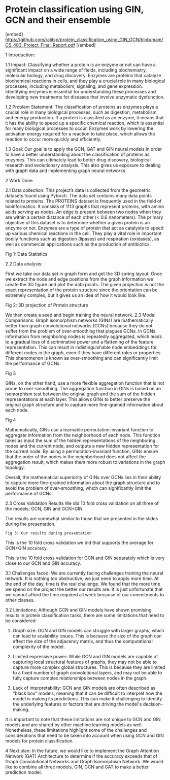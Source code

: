 # Protein classification using GIN, GCN and their ensemble

[embed] https://github.com/rajitsp/protein_classification_using_GIN_GCN/blob/main/CS_483_Project_Final_Report.pdf [/embed]




1 Introduction:

1.1 Impact:
Classifying whether a protein is an enzyme or not can have a significant impact on a wide range of fields, including biochemistry, molecular biology, and drug discovery. Enzymes are proteins that catalyze biochemical reactions in cells, and they play a crucial role in many biological processes, including metabolism, signaling, and gene expression. Identifying enzymes is essential for understanding these processes and developing new treatments for diseases that involve enzymatic dysfunction.

1.2 Problem Statement:
The classification of proteins as enzymes plays a crucial role in many biological processes, such as digestion, metabolism, and energy production.  If a protein is classified as an enzyme, it means that it has the ability to speed up a specific chemical reaction, which is essential for many biological processes to occur. Enzymes work by lowering the activation energy required for a reaction to take place, which allows the reaction to occur more quickly and efficiently.


1.3 Goal:
Our goal is to apply the GCN, GAT and GIN neural models in order to have a better understanding about the classification of proteins as enzymes. This can ultimately lead to better drug discovery, biological research and evolutionary analysis. This also gives us exposure to dealing with graph data and implementing graph neural networks.

2 Work Done

2.1 Data collection:
This project’s data is collected from the geometric datasets found using Pytorch. The data set contains many data points related to proteins. The PROTEINS dataset is frequently used in the field of bioinformatics. It consists of 1113 graphs that represent proteins, with amino acids serving as nodes. An edge is present between two nodes when they are within a certain distance of each other (< 0.6 nanometers). The primary objective of this dataset is to determine whether a given protein is an enzyme or not. Enzymes are a type of protein that act as catalysts to speed up various chemical reactions in the cell. They play a vital role in important bodily functions such as digestion (lipases) and respiration (oxidases), as well as commercial applications such as the production of antibiotics.

Fig 1: Data Statistics


2.2 Data analysis:

First we take our data set in graph form and get the 3D spring layout. Once we extract the node and edge positions from the graph information we create the 3D figure and plot the data points. The given projection is not the exact representation of the protein structure since the orientation can be extremely complex, but it gives us an idea of how it would look like.

Fig 2: 3D projection of Protein structure

We then create a seed and begin training the neural network.
2.3 Model Comparisons:
Graph isomorphism networks (GINs) are mathematically better than graph convolutional networks (GCNs) because they do not suffer from the problem of over-smoothing that plagues GCNs. In GCNs, information from neighboring nodes is repeatedly aggregated, which leads to a gradual loss of discriminative power and a flattening of the feature representation. This can result in indistinguishable node embeddings for different nodes in the graph, even if they have different roles or properties. This phenomenon is known as over-smoothing and can significantly limit the performance of GCNs. 


Fig 3

GINs, on the other hand, use a more flexible aggregation function that is not prone to over-smoothing. The aggregation function in GINs is based on an isomorphism test between the original graph and the sum of the hidden representations at each layer. This allows GINs to better preserve the original graph structure and to capture more fine-grained information about each node.


Fig 4

 Mathematically, GINs use a learnable permutation-invariant function to aggregate information from the neighborhood of each node. This function takes as input the sum of the hidden representations of the neighboring nodes and the current node, and outputs a new hidden representation for the current node. By using a permutation-invariant function, GINs ensure that the order of the nodes in the neighborhood does not affect the aggregation result, which makes them more robust to variations in the graph topology. 

Overall, the mathematical superiority of GINs over GCNs lies in their ability to capture more fine-grained information about the graph structure and to avoid the problem of over-smoothing, which can significantly limit the performance of GCNs.

2.3 Cross Validation Results
We did 10 fold cross validation on all three of the models; GCN, GIN and GCN+GIN.

The results are somewhat similar to those that we presented in the slides during the presentation.


	Fig 5: Our results during presentation



This is the 10 fold cross validation we did that supports the average for GCN+GIN accuracy.



This is the 10 fold cross validation for GCN and GIN separately which is very close to our GCN and GIN accuracy.



3.1 Challenges faced:
We are currently facing challenges training the neural network. It is nothing too obstructive, we just need to apply more time. At the end of the day, time is the real challenge. We found that the more time we spend on the project the better our results are. It is just unfortunate that we cannot afford the time required all week because of our commitments to other classes.

3.2 Limitations:
Although GCN and GIN models have shown promising results in protein classification tasks, there are some limitations that need to be considered:

1. Graph size: GCN and GIN models can struggle with larger graphs, which can lead to scalability issues. This is because the size of the graph can affect the size of the adjacency matrix, and thus the computational complexity of the model.

2. Limited expressive power: While GCN and GIN models are capable of capturing local structural features of graphs, they may not be able to capture more complex global structures. This is because they are limited to a fixed number of graph convolutional layers, and may not be able to fully capture complex relationships between nodes in the graph.

3. Lack of interpretability: GCN and GIN models are often described as "black box" models, meaning that it can be difficult to interpret how the model is making its predictions. This can make it challenging to identify the underlying features or factors that are driving the model's decision-making.

It is important to note that these limitations are not unique to GCN and GIN models and are shared by other machine learning models as well. Nonetheless, these limitations highlight some of the challenges and considerations that need to be taken into account when using GCN and GIN models for protein classification.


4 Next plan:
In the future, we would like to implement the Graph Attention Network (GAT)  Architecture to determine if the accuracy exceeds that of Graph Convolutional Networks and Graph Isomorphism Network. We would like to combine all three models, GIN, GCN and GAT to make a better prediction model.

